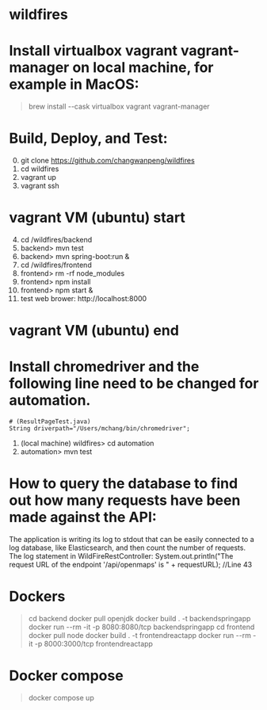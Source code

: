 # wildfires

# Install virtualbox vagrant vagrant-manager on local machine, for example in MacOS:
> brew install --cask virtualbox vagrant vagrant-manager

# Build, Deploy, and Test:
0. git clone https://github.com/changwanpeng/wildfires
1. cd wildfires
2. vagrant up
3. vagrant ssh
# vagrant VM (ubuntu) start
4. cd /wildfires/backend
5. backend> mvn test
6. backend> mvn spring-boot:run &
7. cd /wildfires/frontend
8. frontend> rm -rf node_modules
9. frontend> npm install
10. frontend> npm start &
11. test web brower: http://localhost:8000
# vagrant VM (ubuntu) end

# Install chromedriver and the following line need to be changed for automation.
    # (ResultPageTest.java)
    String driverpath="/Users/mchang/bin/chromedriver";
1. (local machine) wildfires> cd automation
2. automation> mvn test

# How to query the database to find out how many requests have been made against the API:
The application is writing its log to stdout that can be easily connected to a log database, like Elasticsearch, and then count the number of requests. The log statement in WildFireRestController:
  System.out.println("The request URL of the endpoint '/api/openmaps' is " + requestURL); //Line 43

# Dockers
> cd backend
> docker pull openjdk
> docker build . -t backendspringapp
> docker run --rm -it -p 8080:8080/tcp backendspringapp
> cd frontend
> docker pull node
> docker build . -t frontendreactapp
> docker run --rm -it -p 8000:3000/tcp frontendreactapp
# Docker compose
> docker compose up